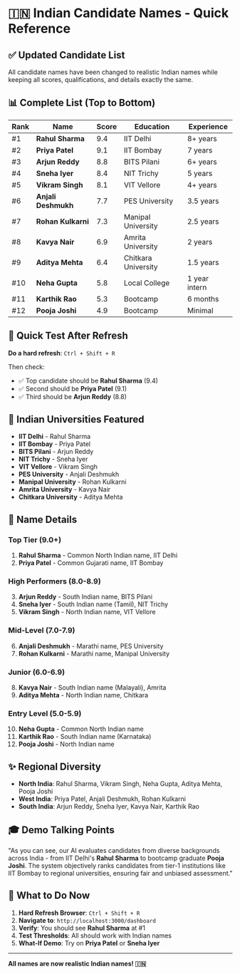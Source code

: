 # 🇮🇳 Indian Candidate Names - Quick Reference

## ✅ Updated Candidate List

All candidate names have been changed to realistic Indian names while keeping all scores, qualifications, and details exactly the same.

## 📊 Complete List (Top to Bottom)

| Rank | Name | Score | Education | Experience |
|------|------|-------|-----------|------------|
| #1 | **Rahul Sharma** | 9.4 | IIT Delhi | 8+ years |
| #2 | **Priya Patel** | 9.1 | IIT Bombay | 7 years |
| #3 | **Arjun Reddy** | 8.8 | BITS Pilani | 6+ years |
| #4 | **Sneha Iyer** | 8.4 | NIT Trichy | 5 years |
| #5 | **Vikram Singh** | 8.1 | VIT Vellore | 4+ years |
| #6 | **Anjali Deshmukh** | 7.7 | PES University | 3.5 years |
| #7 | **Rohan Kulkarni** | 7.3 | Manipal University | 2.5 years |
| #8 | **Kavya Nair** | 6.9 | Amrita University | 2 years |
| #9 | **Aditya Mehta** | 6.4 | Chitkara University | 1.5 years |
| #10 | **Neha Gupta** | 5.8 | Local College | 1 year intern |
| #11 | **Karthik Rao** | 5.3 | Bootcamp | 6 months |
| #12 | **Pooja Joshi** | 4.9 | Bootcamp | Minimal |

## 🎯 Quick Test After Refresh

**Do a hard refresh**: `Ctrl + Shift + R`

Then check:
- ✅ Top candidate should be **Rahul Sharma** (9.4)
- ✅ Second should be **Priya Patel** (9.1)
- ✅ Third should be **Arjun Reddy** (8.8)

## 🏫 Indian Universities Featured

- **IIT Delhi** - Rahul Sharma
- **IIT Bombay** - Priya Patel
- **BITS Pilani** - Arjun Reddy
- **NIT Trichy** - Sneha Iyer
- **VIT Vellore** - Vikram Singh
- **PES University** - Anjali Deshmukh
- **Manipal University** - Rohan Kulkarni
- **Amrita University** - Kavya Nair
- **Chitkara University** - Aditya Mehta

## 📝 Name Details

### Top Tier (9.0+)
1. **Rahul Sharma** - Common North Indian name, IIT Delhi
2. **Priya Patel** - Common Gujarati name, IIT Bombay

### High Performers (8.0-8.9)
3. **Arjun Reddy** - South Indian name, BITS Pilani
4. **Sneha Iyer** - South Indian name (Tamil), NIT Trichy
5. **Vikram Singh** - North Indian name, VIT Vellore

### Mid-Level (7.0-7.9)
6. **Anjali Deshmukh** - Marathi name, PES University
7. **Rohan Kulkarni** - Marathi name, Manipal University

### Junior (6.0-6.9)
8. **Kavya Nair** - South Indian name (Malayali), Amrita
9. **Aditya Mehta** - North Indian name, Chitkara

### Entry Level (5.0-5.9)
10. **Neha Gupta** - Common North Indian name
11. **Karthik Rao** - South Indian name (Karnataka)
12. **Pooja Joshi** - North Indian name

## ✨ Regional Diversity

- **North India**: Rahul Sharma, Vikram Singh, Neha Gupta, Aditya Mehta, Pooja Joshi
- **West India**: Priya Patel, Anjali Deshmukh, Rohan Kulkarni
- **South India**: Arjun Reddy, Sneha Iyer, Kavya Nair, Karthik Rao

## 🎓 Demo Talking Points

"As you can see, our AI evaluates candidates from diverse backgrounds across India - from IIT Delhi's **Rahul Sharma** to bootcamp graduate **Pooja Joshi**. The system objectively ranks candidates from tier-1 institutions like IIT Bombay to regional universities, ensuring fair and unbiased assessment."

## 🚀 What to Do Now

1. **Hard Refresh Browser**: `Ctrl + Shift + R`
2. **Navigate to**: `http://localhost:3000/dashboard`
3. **Verify**: You should see **Rahul Sharma** at #1
4. **Test Thresholds**: All should work with Indian names
5. **What-If Demo**: Try on **Priya Patel** or **Sneha Iyer**

---

**All names are now realistic Indian names! 🇮🇳**
